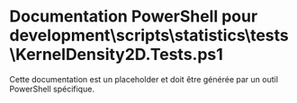 # Documentation PowerShell pour development\scripts\statistics\tests\KernelDensity2D.Tests.ps1

Cette documentation est un placeholder et doit être générée par un outil PowerShell spécifique.
